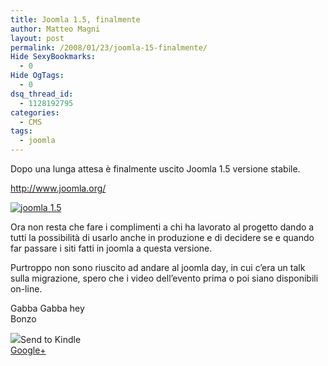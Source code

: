 ```yaml
---
title: Joomla 1.5, finalmente
author: Matteo Magni
layout: post
permalink: /2008/01/23/joomla-15-finalmente/
Hide SexyBookmarks:
  - 0
Hide OgTags:
  - 0
dsq_thread_id:
  - 1128192795
categories:
  - CMS
tags:
  - joomla
---
```

<p>Dopo una lunga attesa è finalmente uscito Joomla 1.5 versione stabile.</p>
<p><a href="http://www.joomla.org/">http://www.joomla.org/</a></p>
<p><a href="http://joomlacode.org/gf/project/joomla/frs/?action=FrsReleaseBrowse&#038;frs_package_id=2"><img src="http://magni.me/wp-content/uploads/2008/01/download_j15stable.png" alt="joomla 1.5" /></a></p>
<p>Ora non resta che fare i complimenti a chi ha lavorato al progetto dando a tutti la possibilità di usarlo anche in produzione e di decidere se e quando far passare i siti fatti in joomla a questa versione.</p>
<p>Purtroppo non sono riuscito ad andare al joomla day, in cui c&#8217;era un talk sulla migrazione, spero che i video dell&#8217;evento prima o poi siano disponibili on-line.</p>
<p>Gabba Gabba hey<br />
Bonzo</p>
<div class='kindleWidget kindleLight' ><img src="http://magni.me/wp-content/plugins/send-to-kindle/media/white-15.png" /><span>Send to Kindle</span></div><a rel="author" href="https://plus.google.com/111433366670841346629?rel=author"  >Google+</a>